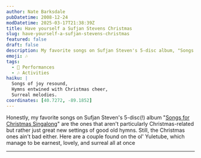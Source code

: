 ```yaml
---
author: Nate Barksdale
pubDatetime: 2008-12-24
modDatetime: 2025-03-17T21:38:39Z
title: Have yourself a Sufjan Stevens Christmas
slug: have-yourself-a-sufjan-stevens-christmas
featured: false
draft: false
description: My favorite songs on Sufjan Steven's 5-disc album, "Songs for Christmas Singalong," beautifully blend hymns with a touch of Christmas spirit.
emoji: 🎶
tags:
  - 🎤 Performances
  - 🎶 Activities
haiku: |
  Songs of joy resound,  
  Hymns entwined with Christmas cheer,  
  Surreal melodies.
coordinates: [40.7272, -89.1852]
---
```


Honestly, my favorite songs on Sufjan Steven's 5-disc(!) album "[Songs for Christmas Singalong](http://web.archive.org/web/20121020182942/http://asthmatickitty.com/music.php?releaseID=63)" are the ones that aren't particularly Christmas-related but rather just great new settings of good old hymns. Still, the Christmas ones ain't bad either. Here are a couple found on the ol' Yuletube, which manage to be earnest, lovely, and surreal all at once

---
